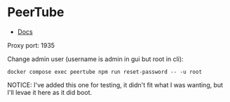 # PeerTube

* [Docs](https://docs.joinpeertube.org/)

Proxy port: 1935

Change admin user (username is admin in gui but root in cli):

```
docker compose exec peertube npm run reset-password -- -u root
```

NOTICE: I've added this one for testing, it didn't fit what I was wanting, but I'll levae it here as it did boot.
